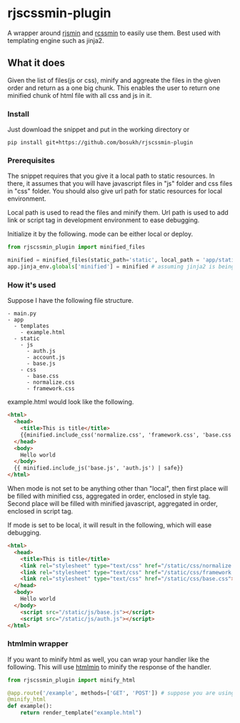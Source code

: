 # rjscssmin-plugin

A wrapper around [rjsmin](http://opensource.perlig.de/rjsmin/) and [rcssmin](http://opensource.perlig.de/rcssmin/) to easily use them. Best used with templating engine such as jinja2.

## What it does

Given the list of files(js or css), minify and aggreate the files in the given order and return as a one big chunk. This enables the user to return one minified chunk of html file with all css and js in it.

### Install

Just download the snippet and put in the working directory or

```
pip install git+https://github.com/bosukh/rjscssmin-plugin
```

### Prerequisites

The snippet requires that you give it a local path to static resources. In there, it assumes that you will have javascript files in "js" folder and css files in "css" folder. You should also give url path for static resources for local environment.

Local path is used to read the files and minify them.
Url path is used to add link or script tag in development environment to ease debugging.

Initialize it by the following. mode can be either local or deploy.

```python
from rjscssmin_plugin import minified_files

minified = minified_files(static_path='static', local_path = 'app/static', mode='deploy') # or mode='local' in development environment
app.jinja_env.globals['minified'] = minified # assuming jinja2 is being used.
```

### How it's used

Suppose I have the following file structure.
```
- main.py
- app
  - templates
    - example.html
  - static
    - js
      - auth.js
      - account.js
      - base.js
    - css
      - base.css
      - normalize.css
      - framework.css
```
example.html would look like the following.
```html
<html>
  <head>
    <title>This is title</title>
    {{minified.include_css('normalize.css', 'framework.css', 'base.css')|safe}}
  </head>
  <body>
    Hello world
  </body>
  {{ minified.include_js('base.js', 'auth.js') | safe}}
</html>
```
When mode is not set to be anything other than "local", then first place will be filled with minified css, aggregated in order, enclosed in style tag. Second place will be filled with minified javascript, aggregated in order, enclosed in script tag.

If mode is set to be local, it will result in the following, which will ease debugging.
```html
<html>
  <head>
    <title>This is title</title>
    <link rel="stylesheet" type="text/css" href="/static/css/normalize.css">
    <link rel="stylesheet" type="text/css" href="/static/css/framework.css">
    <link rel="stylesheet" type="text/css" href="/static/css/base.css">
  </head>
  <body>
    Hello world
  </body>
    <script src="/static/js/base.js"></script>
    <script src="/static/js/auth.js"></script>
</html>
```

### htmlmin wrapper
If you want to minify html as well, you can wrap your handler like the following.
This will use [htmlmin](https://pypi.python.org/pypi/htmlmin/) to minify the response of the handler.

```python
from rjscssmin_plugin import minify_html

@app.route('/example', methods=['GET', 'POST']) # suppose you are using Flask
@minify_html
def example():
    return render_template("example.html")

```
